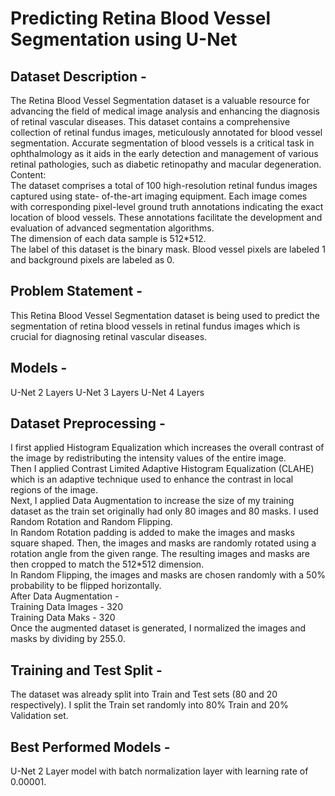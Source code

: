 # Predicting Retina Blood Vessel Segmentation using U-Net

## Dataset Description - 

The Retina Blood Vessel Segmentation dataset is a valuable resource for advancing the field
of medical image analysis and enhancing the diagnosis of retinal vascular diseases. This
dataset contains a comprehensive collection of retinal fundus images, meticulously annotated
for blood vessel segmentation. Accurate segmentation of blood vessels is a critical task in
ophthalmology as it aids in the early detection and management of various retinal
pathologies, such as diabetic retinopathy and macular degeneration.  
Content:  
The dataset comprises a total of 100 high-resolution retinal fundus images captured using state-
of-the-art imaging equipment. Each image comes with corresponding pixel-level ground truth
annotations indicating the exact location of blood vessels. These annotations facilitate the
development and evaluation of advanced segmentation algorithms.  
The dimension of each data sample is 512*512.  
The label of this dataset is the binary mask. Blood vessel pixels are labeled
1 and background pixels are labeled as 0.  

## Problem Statement -

This Retina Blood Vessel Segmentation dataset is being used to predict the
segmentation of retina blood vessels in retinal fundus images which is crucial for
diagnosing retinal vascular diseases.  

## Models -

U-Net 2 Layers 
U-Net 3 Layers 
U-Net 4 Layers 

## Dataset Preprocessing -

I first applied Histogram Equalization which increases the overall contrast of
the image by redistributing the intensity values of the entire image.  
Then I applied Contrast Limited Adaptive Histogram Equalization (CLAHE) which is an
adaptive technique used to enhance the contrast in local regions of the image.  
Next, I applied Data Augmentation to increase the size of my training dataset as the train
set originally had only 80 images and 80 masks. I used Random Rotation and Random
Flipping.  
In Random Rotation padding is added to make the images and masks square shaped.
Then, the images and masks are randomly rotated using a rotation angle from the given
range. The resulting images and masks are then cropped to match the 512*512
dimension.  
In Random Flipping, the images and masks are chosen randomly with a 50% probability
to be flipped horizontally.  
After Data Augmentation -  
Training Data Images - 320  
Training Data Maks - 320  
Once the augmented dataset is generated, I normalized the images and masks by
dividing by 255.0.  

## Training and Test Split -

The dataset was already split into Train and Test sets (80 and 20 respectively).
I split the Train set randomly into 80% Train and 20% Validation set.  

## Best Performed Models -

U-Net 2 Layer model with batch normalization layer with learning rate of 0.00001.

